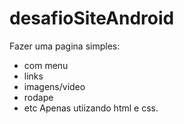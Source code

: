 # desafioSiteAndroid

Fazer uma pagina simples:
- com menu
- links
- imagens/video
- rodape
- etc
Apenas utiizando html e css.
